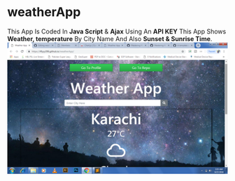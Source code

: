 # weatherApp
This App Is Coded In **Java Script** & **Ajax** Using An **API KEY** This App Shows **Weather, temperature** By City Name And Also **Sunset & Sunrise Time**.
![Screenshot of Program](/weatherApp.png)
